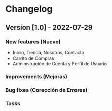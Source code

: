 # Changelog

## Version [1.0] - 2022-07-29
### New features (Nuevo)
- Inicio, Tienda, Nosotros, Contacto
- Carrito de Compras
- Administración de Cuenta y Perfil de Usuario
### Improvements (Mejoras)
### Bug fixes (Corección de Errores)
### Tasks
